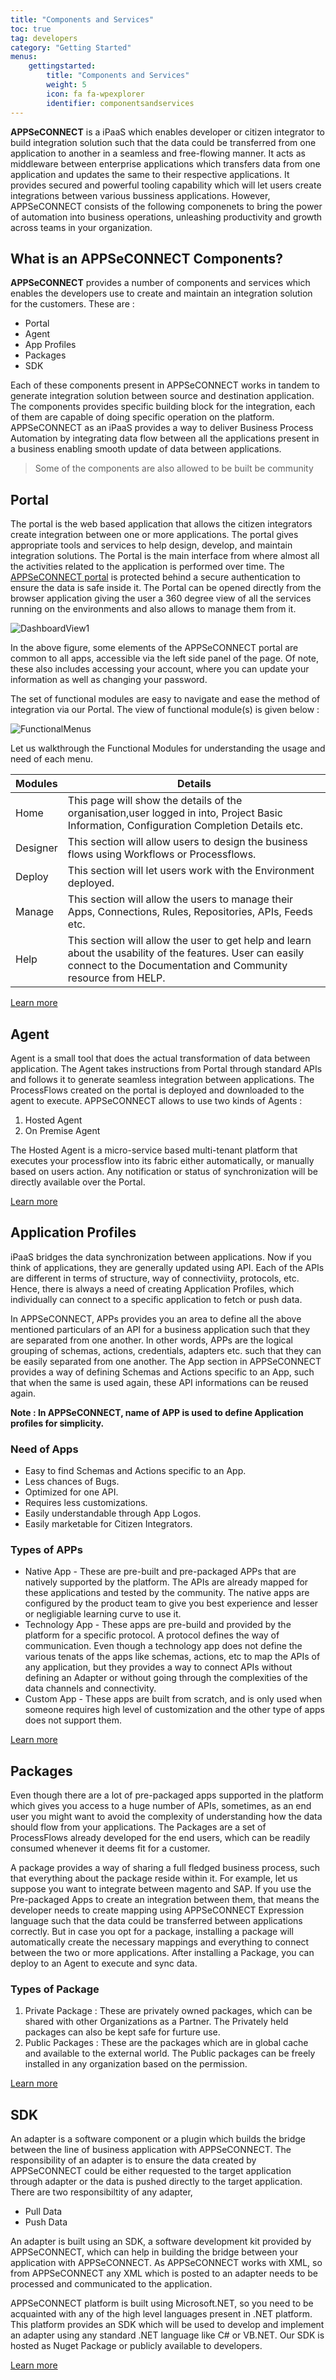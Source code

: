```yaml
---
title: "Components and Services"
toc: true
tag: developers
category: "Getting Started"
menus: 
    gettingstarted:
        title: "Components and Services"
        weight: 5
        icon: fa fa-wpexplorer
        identifier: componentsandservices
---
```


**APPSeCONNECT** is a iPaaS which enables developer or citizen integrator to build integration solution such that the data could be transferred from one application to another in a seamless and free-flowing manner. It acts as middleware between enterprise applications which transfers data from one application and updates the same to their respective applications. 
It provides secured and powerful tooling capability which will let users create integrations between various bussiness applications. However, APPSeCONNECT consists of the following componenets to bring the power of automation into business operations, unleashing productivity and growth across teams in your organization.

## What is an APPSeCONNECT Components?

**APPSeCONNECT** provides a number of components and services which enables the developers use to create and maintain an integration solution for the customers. These are : 

* Portal 
* Agent
* App Profiles
* Packages
* SDK

Each of these components present in APPSeCONNECT works in tandem to generate integration solution between source and destination application. 
The components provides specific building block for the integration, each of them are capable of doing specific operation on the platform. 
APPSeCONNECT as an iPaaS provides a way to deliver Business Process Automation by integrating data flow between all the applications present in 
a business enabling smooth update of data between applications. 

> Some of the components are also allowed to be built be community

## Portal

The portal is the web based application that allows the citizen integrators create integration between one or more applications. The portal gives appropriate 
tools and services to help design, develop, and maintain integration solutions. The Portal is the main interface from where almost all the activities 
related to the application is performed over time. The [APPSeCONNECT portal](https://portal.appseconnect.com/Account/Login?ReturnUrl=%2f#!) 
is protected behind a secure authentication to ensure the data is safe inside it. The Portal can be opened directly from the browser application giving 
the user a 360 degree view of all the services running on the environments and also allows to manage them from it. 

![DashboardView1](/staticfiles/root/media/DashboardView1.png)

In the above figure, some elements of the APPSeCONNECT portal are common to all apps, accessible via the left side panel of the page. Of note, these also includes accessing your account, where you can update your information as well as changing your password.

The set of functional modules are easy to navigate and ease the method of integration via our Portal. 
The view of functional module(s) is given below :

![FunctionalMenus](/staticfiles/root/media/FunctionalMenus.png)

Let us walkthrough the Functional Modules for understanding the usage and need of each menu. 

|Modules|Details|
|---|---|
|Home|This page will show the details of the organisation,user logged in into, Project Basic Information, Configuration Completion Details etc.|
|Designer|This section will allow users to design the business flows using Workflows or Processflows.|
|Deploy|This section will let users work with the Environment deployed.|
|Manage|This section will allow the users to manage their Apps, Connections, Rules, Repositories, APIs, Feeds etc.|
|Help|This section will allow the user to get help and learn about the usability of the features. User can easily connect to the Documentation and Community resource from HELP.|

[Learn more](/accessing%20portal/accessing-portal/)
 
## Agent

Agent is a small tool that does the actual transformation of data between application. The Agent takes instructions from Portal through standard APIs 
and follows it to generate seamless integration between applications. The ProcessFlows created on the portal is deployed and downloaded to the agent to execute. 
APPSeCONNECT allows to use two kinds of Agents : 

1. Hosted Agent 
2. On Premise Agent

The Hosted Agent is a micro-service based multi-tenant platform that executes your processflow into its fabric either automatically, or manually based 
on users action. Any notification or status of synchronization will be directly available over the Portal.

[Learn more](/getting%20started/accessing-agents/)

## Application Profiles

iPaaS bridges the data synchronization between applications. Now if you think of applications, they are generally updated using API. Each of the APIs 
are different in terms of structure, way of connectiviity, protocols, etc. Hence, there is always a need of creating Application Profiles, which 
individually can connect to a specific application to fetch or push data. 

In APPSeCONNECT, APPs provides you an area to define all the above mentioned particulars of an API for a business application such that they are separated from one another. In other words, APPs are the logical 
grouping of schemas, actions, credentials, adapters etc. such that they can be easily separated from one another. The App section in APPSeCONNECT 
provides a way of defining Schemas and Actions specific to an App, such that when the same is used again, these API informations can be reused again. 

**Note : In APPSeCONNECT, name of APP is used to define Application profiles for simplicity.**

### Need of Apps

* Easy to find Schemas and Actions specific to an App.
* Less chances of Bugs.
* Optimized for one API.
* Requires less customizations.
* Easily understandable through App Logos.
* Easily marketable for Citizen Integrators.

### Types of APPs

* Native App - These are pre-built and pre-packaged APPs that are natively supported by the platform. The APIs are already mapped for these applications and tested by the community. 
The native apps are configured by the product team to give you best experience and lesser or negligiable learning curve to use it. 
* Technology App - These apps are pre-build and provided by the platform for a specific protocol. A protocol defines the way of communication. Even though a technology app does not define 
the various tenats of the apps like schemas, actions, etc to map the APIs of any application, but they provides a way to connect APIs without defining an Adapter or without going through the 
complexities of the data channels and connectivity. 
* Custom App - These apps are built from scratch, and is only used when someone requires high level of customization and the other type of apps does not support them.

[Learn more](/getting%20started/configurations/)

## Packages

Even though there are a lot of pre-packaged apps supported in the platform which gives you access to a huge number of APIs, sometimes, as an end user 
you might want to avoid the complexity of understanding how the data should flow from your applications. The Packages are a set of ProcessFlows already developed 
for the end users, which can be readily consumed whenever it deems fit for a customer. 

A package provides a way of sharing a full fledged business process, such that everything about the package reside within it. For example, let us suppose you want to integrate between 
magento and SAP. If you use the Pre-packaged Apps to create an integration between them, that means the developer needs to create mapping using APPSeCONNECT Expression language 
such that the data could be transferred between applications correctly. But in case you opt for a package, installing a package will automatically create the necessary mappings and everything 
to connect between the two or more applications. After installing a Package, you can deploy to an Agent to execute and sync data. 

### Types of Package

1. Private Package : These are privately owned packages, which can be shared with other Organizations as a Partner. The Privately held packages can also be kept safe for furture use. 
2. Public Packages : These are the packages which are in global cache and available to the external world. The Public packages can be freely installed in any organization based on the permission. 

[Learn more](/processflow/processflow-packaging-overview/)

## SDK

An adapter is a software component or a plugin which builds the bridge between the line of business application with APPSeCONNECT. 
The responsibility of an adapter is to ensure the data created by APPSeCONNECT could be either requested to the target application through 
adapter or the data is pushed directly to the target application. There are two responsibiltity of any adapter, 
 - Pull Data
 - Push Data

 An adapter is built using an SDK, a software development kit provided by APPSeCONNECT, which can help in building the bridge between your application 
 with APPSeCONNECT. As APPSeCONNECT works with XML, so from APPSeCONNECT any XML which is posted to an adapter needs to be processed and communicated to 
 the application. 

APPSeCONNECT platform is built using Microsoft.NET, so you need to be acquainted with any of the high level languages present in .NET platform. This platform provides an SDK which will be used to develop and implement an adapter using any standard .NET language like C# or VB.NET. 
Our SDK is hosted as Nuget Package or publicly available to developers.

[Learn more](/sdk/Overview-of-SDK/)